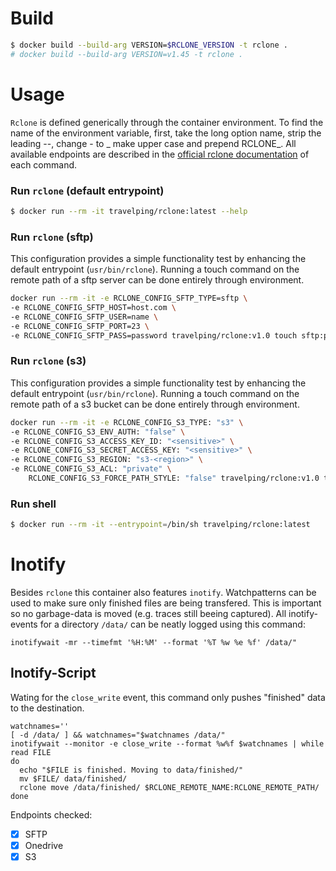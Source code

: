# Build
```bash
$ docker build --build-arg VERSION=$RCLONE_VERSION -t rclone .
# docker build --build-arg VERSION=v1.45 -t rclone .
```

# Usage
`Rclone` is defined generically through the container environment.
To find the name of the environment variable, first, take the long option name,
strip the leading --, change - to _ make upper case and prepend RCLONE_.
All available endpoints are described in the [official rclone documentation](https://rclone.org/commands/rclone_move/)
of each command.

### Run `rclone` (default entrypoint)
```bash
$ docker run --rm -it travelping/rclone:latest --help
```

### Run `rclone` (sftp)
This configuration provides a simple functionality test by enhancing the default entrypoint (`usr/bin/rclone`).
Running a touch command on the remote path of a sftp server can be done entirely through environment.
```bash
docker run --rm -it -e RCLONE_CONFIG_SFTP_TYPE=sftp \
-e RCLONE_CONFIG_SFTP_HOST=host.com \
-e RCLONE_CONFIG_SFTP_USER=name \
-e RCLONE_CONFIG_SFTP_PORT=23 \
-e RCLONE_CONFIG_SFTP_PASS=password travelping/rclone:v1.0 touch sftp:path
```

### Run `rclone` (s3)
This configuration provides a simple functionality test by enhancing the default entrypoint (`usr/bin/rclone`).
Running a touch command on the remote path of a s3 bucket can be done entirely through environment.

```bash
docker run --rm -it -e RCLONE_CONFIG_S3_TYPE: "s3" \
-e RCLONE_CONFIG_S3_ENV_AUTH: "false" \
-e RCLONE_CONFIG_S3_ACCESS_KEY_ID: "<sensitive>" \
-e RCLONE_CONFIG_S3_SECRET_ACCESS_KEY: "<sensitive>" \
-e RCLONE_CONFIG_S3_REGION: "s3-<region>" \
-e RCLONE_CONFIG_S3_ACL: "private" \
    RCLONE_CONFIG_S3_FORCE_PATH_STYLE: "false" travelping/rclone:v1.0 touch sftp:path
```

### Run shell
```bash
$ docker run --rm -it --entrypoint=/bin/sh travelping/rclone:latest
```

# Inotify
Besides `rclone` this container also features `inotify`. Watchpatterns can be used to make sure only finished files
are being transfered. This is important so no garbage-data is moved (e.g. traces still beeing captured).
All inotify-events for a directory `/data/` can be neatly logged using this command:
```
inotifywait -mr --timefmt '%H:%M' --format '%T %w %e %f' /data/"
```

## Inotify-Script
Wating for the `close_write` event, this command only pushes "finished" data to the destination.
```
watchnames=''
[ -d /data/ ] && watchnames="$watchnames /data/"
inotifywait --monitor -e close_write --format %w%f $watchnames | while read FILE
do
  echo "$FILE is finished. Moving to data/finished/"
  mv $FILE/ data/finished/
  rclone move /data/finished/ $RCLONE_REMOTE_NAME:RCLONE_REMOTE_PATH/
done
```

Endpoints checked:
- [x] SFTP
- [X] Onedrive
- [X] S3
